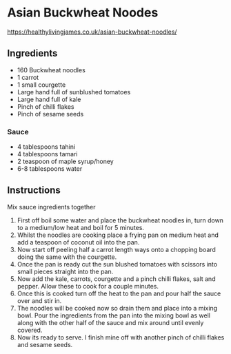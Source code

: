 # Asian Buckwheat Noodes

https://healthylivingjames.co.uk/asian-buckwheat-noodles/

## Ingredients

- 160 Buckwheat noodles
- 1 carrot
- 1 small courgette
- Large hand full of sunblushed tomatoes
- Large hand full of kale
- Pinch of chilli flakes
- Pinch of sesame seeds

### Sauce

- 4 tablespoons tahini
- 4 tablespoons tamari
- 2 teaspoon of maple syrup/honey
- 6-8 tablespoons water

## Instructions

Mix sauce ingredients together

1. First off boil some water and place the buckwheat noodles in, turn down to a medium/low heat and boil for 5 minutes.
2. Whilst the noodles are cooking place a frying pan on medium heat and add a teaspoon of coconut oil into the pan.
3. Now start off peeling half a carrot length ways onto a chopping board doing the same with the courgette.
4. Once the pan is ready cut the sun blushed tomatoes with scissors into small pieces straight into the pan.
5. Now add the kale, carrots, courgette and a pinch chilli flakes, salt and pepper. Allow these to cook for a couple minutes.
6. Once this is cooked turn off the heat to the pan and pour half the sauce over and stir in.
7. The noodles will be cooked now so drain them and place into a mixing bowl. Pour the ingredients from the pan into the mixing bowl as well along with the other half of the sauce and mix around until evenly covered.
8. Now its ready to serve. I finish mine off with another pinch of chilli flakes and sesame seeds.

